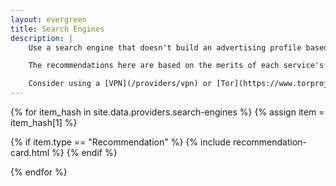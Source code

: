 ```yaml
---
layout: evergreen
title: Search Engines
description: |
    Use a search engine that doesn't build an advertising profile based on your searches.

    The recommendations here are based on the merits of each service's privacy policy. There is **no guarantee** that these privacy policies are honored.

    Consider using a [VPN](/providers/vpn) or [Tor](https://www.torproject.org/) if your threat model requires hiding your IP address from the search provider.
---
```


{% for item_hash in site.data.providers.search-engines %}
{% assign item = item_hash[1] %}

{% if item.type == "Recommendation" %}
{% include recommendation-card.html %}
{% endif %}

{% endfor %}
